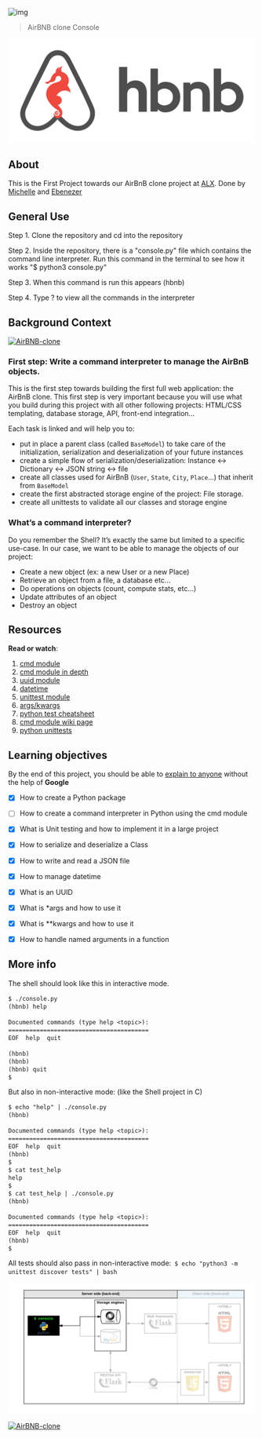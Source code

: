 ![img](https://assets.imaginablefutures.com/media/images/ALX_Logo.max-200x150.png)
> AirBNB clone Console

![hbnb](./hbtn.png)

## About
This is the First Project towards our AirBnB clone project at [ALX](alxafrica.com). Done by [Michelle](https://github.com/Michelle-Wanderi) and [Ebenezer](https://github.com/Itsfoss0)


## General Use
Step 1. 
Clone the repository and cd into the repository

Step 2.
Inside the repository, there is a "console.py" file which contains the command line interpreter. Run this command in the terminal to see how it works
"$ python3 console.py"

Step 3.
When this command is run this appears
(hbnb)

Step 4.
Type ? to view all the commands in the interpreter


## Background Context 

[![AirBNB-clone](https://img.youtube.com/vi/XRH_8w1DEGI/0.jpg)](https://youtu.be/XRH_8w1DEGI "AirBNB clone")

### First step: Write a command interpreter to manage the AirBnB objects.

This is the first step towards building the first full web application: the AirBnB clone. This first step is very important because you will use what you build during this project with all other following projects: HTML/CSS templating, database storage, API, front-end integration…

Each task is linked and will help you to:

- put in place a parent class (called ```BaseModel```) to take care of the initialization, serialization and deserialization of your future instances
- create a simple flow of serialization/deserialization: Instance <-> Dictionary <-> JSON string <-> file
- create all classes used for AirBnB (```User```, ```State```, ```City```, ```Place```…) that inherit from ```BaseModel```
- create the first abstracted storage engine of the project: File storage.
- create all unittests to validate all our classes and storage engine

### What’s a command interpreter?

Do you remember the Shell? It’s exactly the same but limited to a specific use-case. In our case, we want to be able to manage the objects of our project:

- Create a new object (ex: a new User or a new Place)
- Retrieve an object from a file, a database etc…
- Do operations on objects (count, compute stats, etc…)
- Update attributes of an object
- Destroy an object

## Resources
__Read or watch__:
1. [cmd module](https://docs.python.org/3.8/library/cmd.html)
2. [cmd module in depth](http://pymotw.com/2/cmd/)
3. [uuid module](https://docs.python.org/3.8/library/uuid.html)
4. [datetime](https://docs.python.org/3.8/library/datetime.html)
5. [unittest module](https://docs.python.org/3.8/library/unittest.html#module-unittest)
6. [args/kwargs](https://yasoob.me/2013/08/04/args-and-kwargs-in-python-explained/)
7. [python test cheatsheet](https://www.pythonsheets.com/notes/python-tests.html)
8. [cmd module wiki page](https://wiki.python.org/moin/CmdModule)
9. [python unittests](https://realpython.com/python-testing/)


## Learning objectives
By the end of this project, you should be able to [explain to anyone](https://fs.blog/feynman-learning-technique/) without the help of __Google__

* [X] How to create a Python package
* [ ] How to create a command interpreter in Python using the cmd module
* [X] What is Unit testing and how to implement it in a large project
* [X] How to serialize and deserialize a Class
* [X] How to write and read a JSON file
* [X] How to manage datetime
* [X] What is an UUID
* [X] What is *args and how to use it
* [X] What is **kwargs and how to use it
* [X] How to handle named arguments in a function


## More info
The shell should look like this in interactive mode.

```
$ ./console.py
(hbnb) help

Documented commands (type help <topic>):
========================================
EOF  help  quit

(hbnb) 
(hbnb) 
(hbnb) quit
$
```
But also in non-interactive mode: (like the Shell project in C)

```
$ echo "help" | ./console.py
(hbnb)

Documented commands (type help <topic>):
========================================
EOF  help  quit
(hbnb) 
$
$ cat test_help
help
$
$ cat test_help | ./console.py
(hbnb)

Documented commands (type help <topic>):
========================================
EOF  help  quit
(hbnb) 
$
```
All tests should also pass in non-interactive mode:``` $ echo "python3 -m unittest discover tests" | bash```

![console](./console.png)

[![AirBNB-clone](https://img.youtube.com/vi/1mAC9x3aixE/0.jpg)](https://youtu.be/1mAC9x3aixE "AirBNB clone")